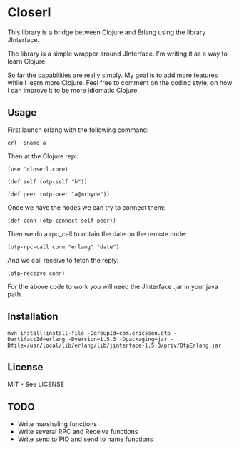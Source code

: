 # Closerl #

This library is a bridge between Clojure and Erlang using the library JInterface.

The library is a simple wrapper around JInterface. I'm writing it as a way to learn Clojure.

So far the capabilities are really simply. My goal is to add more features while I learn more Clojure. Feel free to comment on the coding style, on how I can improve it to be more idiomatic Clojure.

## Usage ##

First launch erlang with the following command:

    erl -sname a

Then at the Clojure repl:

    (use 'closerl.core)

    (def self (otp-self "b"))

    (def peer (otp-peer "a@mrhyde"))

Once we have the nodes we can try to connect them:

    (def conn (otp-connect self peer))

Then we do a rpc_call to obtain the date on the remote node:

    (otp-rpc-call conn "erlang" "date")

And we call receive to fetch the reply:

    (otp-receive conn)

For the above code to work you will need the JInterface .jar in your java path.

## Installation ##

    mvn install:install-file -DgroupId=com.ericsson.otp -DartifactId=erlang -Dversion=1.5.3 -Dpackaging=jar -Dfile=/usr/local/lib/erlang/lib/jinterface-1.5.3/priv/OtpErlang.jar

## License ##

MIT - See LICENSE

## TODO ##

- Write marshaling functions
- Write several RPC and Receive functions
- Write send to PID and send to name functions